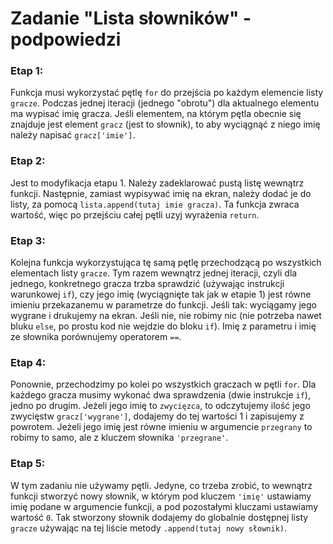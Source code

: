 # Zadanie "Lista słowników" - podpowiedzi

### Etap 1:
Funkcja musi wykorzystać pętlę `for` do przejścia po każdym elemencie listy `gracze`. Podczas jednej iteracji (jednego "obrotu") dla aktualnego elementu ma wypisać imię gracza. Jeśli elementem, na którym pętla obecnie się znajduje jest element `gracz` (jest to słownik), to aby wyciągnąć z niego imię należy napisać `gracz['imie']`.

### Etap 2:
Jest to modyfikacja etapu 1. Należy zadeklarować pustą listę wewnątrz funkcji. Następnie, zamiast wypisywać imię na ekran, należy dodać je do listy, za pomocą `lista.append(tutaj imie gracza)`. Ta funkcja zwraca wartość, więc po przejściu całej pętli uzyj wyrażenia `return`.

### Etap 3:
Kolejna funkcja wykorzystująca tę samą pętlę przechodzącą po wszystkich elementach listy `gracze`. Tym razem wewnątrz jednej iteracji, czyli dla jednego, konkretnego gracza trzba sprawdzić (używając instrukcji warunkowej `if`), czy jego imię (wyciągnięte tak jak w etapie 1) jest równe imieniu przekazanemu w parametrze do funkcji. Jeśli tak: wyciągamy jego wygrane i drukujemy na ekran. Jeśli nie, nie robimy nic (nie potrzeba nawet bluku `else`, po prostu kod nie wejdzie do bloku `if`). Imię z parametru i imię ze słownika porównujemy operatorem `==`.

### Etap 4:
Ponownie, przechodzimy po kolei po wszystkich graczach w pętli `for`. Dla każdego gracza musimy wykonać dwa sprawdzenia (dwie instrukcje `if`), jedno po drugim. Jeżeli jego imię to `zwycięzca`, to odczytujemy ilość jego zwycięstw `gracz['wygrane']`, dodajemy do tej wartości 1 i zapisujemy z powrotem. Jeżeli jego imię jest równe imieniu w argumencie `przegrany` to robimy to samo, ale z kluczem słownika `'przegrane'`.

### Etap 5:
W tym zadaniu nie używamy pętli. Jedyne, co trzeba zrobić, to wewnątrz funkcji stworzyć nowy słownik, w którym pod kluczem `'imię'` ustawiamy imię podane w argumencie funkcji, a pod pozostałymi kluczami ustawiamy wartość `0`. Tak stworzony słownik dodajemy do globalnie dostępnej listy `gracze` używając na tej liście metody `.append(tutaj nowy słownik)`.